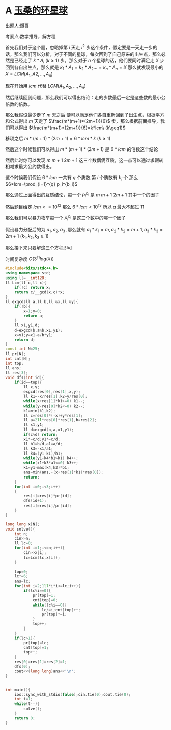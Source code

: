 # A [玉桑的环星球](https://ac.nowcoder.com/acm/contest/72386/A)

出题人:爆哥

考察点:数学推导，解方程

首先我们对于这个题，忽略掉第 $i$ 天走 $i^2$ 步这个条件，假定要是一天走一步的话，那么我们可以分析，对于不同的星球，每次回到了自己原来的出生点，那么必然是已经走了 $k*A_i\ (k\ge1)$ 步，那么对于 $n$ 个星球的话，他们要同时满足走 $X$ 步回到各自出生点，那么就是 $k_1*A_1=k_2*A_2...=k_n*A_n=X$ 那么就发现最小的 $X=LCM(A_1,A2,...,A_n)$   

现在开始用 $lcm$ 代替 $LCM(A_1,A_2,...,A_n)$

然后继续回到问题，那么我们可以得出结论：走的步数最后一定是这些数的最小公倍数的倍数。

那么我假设最少走了 $m$ 天之后 便可以满足他们各自重新回到了出生点，根据平方和公式得出 $m$ 天走了  $\frac{m*(m+1)*(2m+1)}{6}$ 步，那么根据前面推导，我们可以得出 $\frac{m*(m+1)*(2m+1)}{6}=k*lcm\ (k\geq1)$ 

移项之后 $m*(m+1)*(2m+1)=6*lcm*k\ (k\geq1)$

然后这个时候我们可以得出 $m*(m+1)*(2m+1)$ 是 $6*lcm$ 的倍数这个结论

然后此时你可以发现 $m\ m+1 \ 2m+1$  这三个数俩俩互质，这一点可以通过求辗转相减求最大公约数得出。

这个时候我们假设 $6*lcm$ 一共有 $q$ 个质数,第 $i$ 个质数有 $b_i$ 个 那么 $6*lcm=\prod_{i=1}^{q} p_i^{b_i}$

那么通过上面得出的互质结论，每一个 $p_i^{b_i}$ 是 $m\ m+1 \ 2m+1$ 其中一个的因子

然后题目给定 $lcm<=10^{12}$ 那么 $6*lcm<10^{13}$ 所以 $q$ 最大不超过 $11$  

那么我们可以暴力枚举每一个 $p_i^{b_i}$ 是这三个数中的哪一个因子

假设暴力分配后的为 $a_1,a_2,a_3$ ,那么就有 $a_1*k_1=m,a_2*k_2=m+1,a_3*k_3=2m+1\ (k_1,k_2,k_3\geq1)$

那么接下来只要解这三个方程即可 

时间复杂度 $O(3^{11}log(\lambda))$  

~~~cpp
#include<bits/stdc++.h>
using namespace std;
using ll=__int128;
ll Lcm(ll c,ll x){
    if(!c) return x;
    return c/__gcd(x,c)*x;
}
ll exgcd(ll a,ll b,ll &x,ll &y){
    if(!b){
        x=1;y=0;
        return a;
    }
    ll x1,y1,d;
    d=exgcd(b,a%b,x1,y1);
    x=y1;y=x1-a/b*y1;
    return d;
}
const int N=25;
ll pr[N];
int cnt[N];
int top;
ll ans;
ll res[3];
void dfs(int id){
    if(id==top){
        ll x,y;
        exgcd(res[0],res[1],x,y);
        ll k1=-x/res[1],k2=y/res[0];
        while(x+res[1]*k1>=0) k1--;
        while(y-res[0]*k2<=0) k2--;
        k1=min(k1,k2);
        ll c=res[0]*(-x)+y*res[1];
        ll a=2ll*res[0]*res[1],b=res[2];
        ll x1,y1;
        ll d=exgcd(b,a,x1,y1);
        if(c%d) return;
        x1*=c/d;y1*=c/d;
        ll b1=b/d,a1=a/d;
        ll k3=-x1/a1;
        ll k4=(y1-k1)/b1;
        while(y1-k4*b1>k1) k4++;
        while(x1+k3*a1<=0) k3++;
        k1=y1-max(k4,k3)*b1;
        ans=min(ans,-(x+res[1]*k1)*res[0]);
        return;
    }
    for(int i=0;i<3;i++)
    {
        res[i]=res[i]*pr[id];
        dfs(id+1);
        res[i]=res[i]/pr[id];
    }
}

long long x[N];
void solve(){
    int n;
    cin>>n;
    ll lc=0;
    for(int i=1;i<=n;i++){
        cin>>x[i];
        lc=Lcm(lc,x[i]);
    }
   
    top=0;
    lc*=6;
    ans=lc;
    for(int i=2;1ll*i*i<=lc;i++){
        if(lc%i==0){
            pr[top]=1;
            cnt[top]=0;
            while(lc%i==0){
                lc/=i;cnt[top]++;
                pr[top]*=i;
            }
            top++;
        }
    }
    if(lc>1){
        pr[top]=lc;
        cnt[top]=1;
        top++;
    }
    res[0]=res[1]=res[2]=1;
    dfs(0);
    cout<<(long long)ans<<'\n';
}


int main(){
    ios::sync_with_stdio(false);cin.tie(0);cout.tie(0);
    int t=1;
    while(t--){
        solve();
    }
    return 0;
}

~~~


